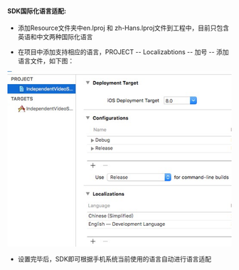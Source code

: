 #### SDK国际化语言适配:

* 添加Resource文件夹中en.lproj 和 zh-Hans.lproj文件到工程中，目前只包含英语和中文两种国际化语言

* 在项目中添加支持相应的语言，PROJECT -- Localizabtions -- 加号 -- 添加语言文件，如下图：

![](/assets/语言.png)

* 设置完毕后，SDK即可根据手机系统当前使用的语言自动进行语言适配



